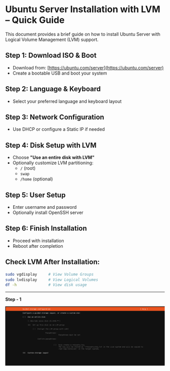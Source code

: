 # Ubuntu Server Installation with LVM – Quick Guide

This document provides a brief guide on how to install Ubuntu Server with Logical Volume Management (LVM) support.

## Step 1: Download ISO & Boot
- Download from: [https://ubuntu.com/server](https://ubuntu.com/server)
- Create a bootable USB and boot your system

## Step 2: Language & Keyboard
- Select your preferred language and keyboard layout

## Step 3: Network Configuration
- Use DHCP or configure a Static IP if needed

## Step 4: Disk Setup with LVM
- Choose **"Use an entire disk with LVM"**
- Optionally customize LVM partitioning:
  - `/` (root)
  - `swap`
  - `/home` (optional)

## Step 5: User Setup
- Enter username and password
- Optionally install OpenSSH server

## Step 6: Finish Installation
- Proceed with installation
- Reboot after completion

## Check LVM After Installation:
```bash
sudo vgdisplay     # View Volume Groups
sudo lvdisplay     # View Logical Volumes
df -h              # View disk usage
```

---
**Step - 1**

![Image 1](Images/Coustome-sotorage1.png)























